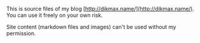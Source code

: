 This is source files of my blog [http://dikmax.name/](http://dikmax.name/). You can use it freely on your own risk.

Site content (markdown files and images) can't be used without my permission.
